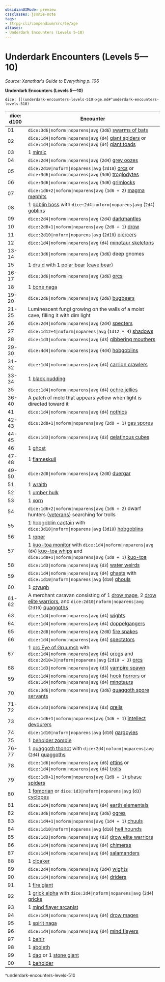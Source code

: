 ```yaml
---
obsidianUIMode: preview
cssclasses: json5e-note
tags:
- ttrpg-cli/compendium/src/5e/xge
aliases:
- Underdark Encounters (Levels 5—10)
---
```

# Underdark Encounters (Levels 5—10)
*Source: Xanathar's Guide to Everything p. 106* 

**Underdark Encounters (Levels 5—10)**

`dice: [](underdark-encounters-levels-510-xge.md#^underdark-encounters-levels-510)`

| dice: d100 | Encounter |
|------------|-----------|
| 01 | `dice:3d6\|noform\|noparens\|avg` (`3d6`) [swarms of bats](/3-Mechanics/CLI/Compendium/bestiary/beast/swarm-of-bats.md) |
| 02 | `dice:1d4\|noform\|noparens\|avg` (`d4`) [giant spiders](/3-Mechanics/CLI/Compendium/bestiary/beast/giant-spider.md) or `dice:1d4\|noform\|noparens\|avg` (`d4`) [giant toads](/3-Mechanics/CLI/Compendium/bestiary/beast/giant-toad.md) |
| 03 | 1 [mimic](/3-Mechanics/CLI/Compendium/bestiary/monstrosity/mimic.md) |
| 04 | `dice:2d4\|noform\|noparens\|avg` (`2d4`) [grey oozes](/3-Mechanics/CLI/Compendium/bestiary/ooze/gray-ooze.md) |
| 05 | `dice:2d10\|noform\|noparens\|avg` (`2d10`) [orcs](/3-Mechanics/CLI/Compendium/bestiary/humanoid/orc.md) or `dice:3d6\|noform\|noparens\|avg` (`3d6`) [troglodytes](/3-Mechanics/CLI/Compendium/bestiary/humanoid/troglodyte.md) |
| 06 | `dice:3d6\|noform\|noparens\|avg` (`3d6`) [grimlocks](/3-Mechanics/CLI/Compendium/bestiary/humanoid/grimlock.md) |
| 07 | `dice:1d6+2\|noform\|noparens\|avg` (`1d6 + 2`) [magma mephits](/3-Mechanics/CLI/Compendium/bestiary/elemental/magma-mephit.md) |
| 08 | 1 [goblin boss](/3-Mechanics/CLI/Compendium/bestiary/humanoid/goblin-boss.md) with `dice:2d4\|noform\|noparens\|avg` (`2d4`) [goblins](/3-Mechanics/CLI/Compendium/bestiary/humanoid/goblin.md) |
| 09 | `dice:2d4\|noform\|noparens\|avg` (`2d4`) [darkmantles](/3-Mechanics/CLI/Compendium/bestiary/monstrosity/darkmantle.md) |
| 10 | `dice:2d8+1\|noform\|noparens\|avg` (`2d8 + 1`) [drow](/3-Mechanics/CLI/Compendium/bestiary/humanoid/drow.md) |
| 11 | `dice:2d10\|noform\|noparens\|avg` (`2d10`) [piercers](/3-Mechanics/CLI/Compendium/bestiary/monstrosity/piercer.md) |
| 12 | `dice:1d4\|noform\|noparens\|avg` (`d4`) [minotaur skeletons](/3-Mechanics/CLI/Compendium/bestiary/undead/minotaur-skeleton.md) |
| 13-14 | `dice:3d6\|noform\|noparens\|avg` (`3d6`) deep gnomes |
| 15 | 1 [druid](/3-Mechanics/CLI/Compendium/bestiary/humanoid/druid.md) with 1 [polar bear](/3-Mechanics/CLI/Compendium/bestiary/beast/polar-bear.md) ([cave bear](/3-Mechanics/CLI/Compendium/bestiary/beast/cave-bear.md)) |
| 16-17 | `dice:3d6\|noform\|noparens\|avg` (`3d6`) [orcs](/3-Mechanics/CLI/Compendium/bestiary/humanoid/orc.md) |
| 18 | 1 [bone naga](/3-Mechanics/CLI/Compendium/bestiary/undead/bone-naga-guardian.md) |
| 19-20 | `dice:2d6\|noform\|noparens\|avg` (`2d6`) [bugbears](/3-Mechanics/CLI/Compendium/bestiary/humanoid/bugbear.md) |
| 21-25 | Luminescent fungi growing on the walls of a moist cave, filling it with dim light |
| 26 | `dice:2d4\|noform\|noparens\|avg` (`2d4`) [specters](/3-Mechanics/CLI/Compendium/bestiary/undead/specter.md) |
| 27 | `dice:1d12+4\|noform\|noparens\|avg` (`1d12 + 4`) [shadows](/3-Mechanics/CLI/Compendium/bestiary/undead/shadow.md) |
| 28 | `dice:1d3\|noform\|noparens\|avg` (`d3`) [gibbering mouthers](/3-Mechanics/CLI/Compendium/bestiary/aberration/gibbering-mouther.md) |
| 29-30 | `dice:4d4\|noform\|noparens\|avg` (`4d4`) [hobgoblins](/3-Mechanics/CLI/Compendium/bestiary/humanoid/hobgoblin.md) |
| 31-32 | `dice:1d4\|noform\|noparens\|avg` (`d4`) [carrion crawlers](/3-Mechanics/CLI/Compendium/bestiary/monstrosity/carrion-crawler.md) |
| 33-34 | 1 [black pudding](/3-Mechanics/CLI/Compendium/bestiary/ooze/black-pudding.md) |
| 35 | `dice:1d4\|noform\|noparens\|avg` (`d4`) [ochre jellies](/3-Mechanics/CLI/Compendium/bestiary/ooze/ochre-jelly.md) |
| 36-40 | A patch of mold that appears yellow when light is directed toward it |
| 41 | `dice:1d4\|noform\|noparens\|avg` (`d4`) [nothics](/3-Mechanics/CLI/Compendium/bestiary/aberration/nothic.md) |
| 42-43 | `dice:2d8+1\|noform\|noparens\|avg` (`2d8 + 1`) [gas spores](/3-Mechanics/CLI/Compendium/bestiary/plant/gas-spore.md) |
| 44-45 | `dice:1d3\|noform\|noparens\|avg` (`d3`) [gelatinous cubes](/3-Mechanics/CLI/Compendium/bestiary/ooze/gelatinous-cube.md) |
| 46 | 1 [ghost](/3-Mechanics/CLI/Compendium/bestiary/undead/ghost.md) |
| 47-48 | 1 [flameskull](/3-Mechanics/CLI/Compendium/bestiary/undead/flameskull.md) |
| 49-50 | `dice:2d8\|noform\|noparens\|avg` (`2d8`) [duergar](/3-Mechanics/CLI/Compendium/bestiary/humanoid/duergar.md) |
| 51 | 1 [wraith](/3-Mechanics/CLI/Compendium/bestiary/undead/wraith.md) |
| 52 | 1 [umber hulk](/3-Mechanics/CLI/Compendium/bestiary/monstrosity/umber-hulk.md) |
| 53 | 1 [xorn](/3-Mechanics/CLI/Compendium/bestiary/elemental/xorn.md) |
| 54 | `dice:1d6+2\|noform\|noparens\|avg` (`1d6 + 2`) dwarf hunters ([veterans](/3-Mechanics/CLI/Compendium/bestiary/humanoid/veteran.md)) searching for trolls |
| 55 | 1 [hobgoblin captain](/3-Mechanics/CLI/Compendium/bestiary/humanoid/hobgoblin-captain.md) with `dice:3d10\|noform\|noparens\|avg` (`3d10`) [hobgoblins](/3-Mechanics/CLI/Compendium/bestiary/humanoid/hobgoblin.md) |
| 56 | 1 [roper](/3-Mechanics/CLI/Compendium/bestiary/monstrosity/roper.md) |
| 57 | 1 [kuo-toa monitor](/3-Mechanics/CLI/Compendium/bestiary/humanoid/kuo-toa-monitor.md) with `dice:1d4\|noform\|noparens\|avg` (`d4`) [kuo-toa whips](/3-Mechanics/CLI/Compendium/bestiary/humanoid/kuo-toa-whip.md) and `dice:1d8+1\|noform\|noparens\|avg` (`1d8 + 1`) [kuo-toa](/3-Mechanics/CLI/Compendium/bestiary/humanoid/kuo-toa.md) |
| 58 | `dice:1d3\|noform\|noparens\|avg` (`d3`) [water weirds](/3-Mechanics/CLI/Compendium/bestiary/elemental/water-weird.md) |
| 59 | `dice:1d4\|noform\|noparens\|avg` (`d4`) [ghasts](/3-Mechanics/CLI/Compendium/bestiary/undead/ghast.md) with `dice:1d10\|noform\|noparens\|avg` (`d10`) [ghouls](/3-Mechanics/CLI/Compendium/bestiary/undead/ghoul.md) |
| 60 | 1 [otyugh](/3-Mechanics/CLI/Compendium/bestiary/aberration/otyugh.md) |
| 61-62 | A merchant caravan consisting of 1 [drow mage](/3-Mechanics/CLI/Compendium/bestiary/humanoid/drow-mage.md), 2 [drow elite warriors](/3-Mechanics/CLI/Compendium/bestiary/humanoid/drow-elite-warrior.md), and `dice:2d10\|noform\|noparens\|avg` (`2d10`) [quaggoths](/3-Mechanics/CLI/Compendium/bestiary/humanoid/quaggoth.md) |
| 63 | `dice:1d4\|noform\|noparens\|avg` (`d4`) [wights](/3-Mechanics/CLI/Compendium/bestiary/undead/wight.md) |
| 64 | `dice:1d4\|noform\|noparens\|avg` (`d4`) [doppelgangers](/3-Mechanics/CLI/Compendium/bestiary/monstrosity/doppelganger.md) |
| 65 | `dice:2d8\|noform\|noparens\|avg` (`2d8`) [fire snakes](/3-Mechanics/CLI/Compendium/bestiary/elemental/fire-snake.md) |
| 66 | `dice:1d4\|noform\|noparens\|avg` (`d4`) [spectators](/3-Mechanics/CLI/Compendium/bestiary/aberration/spectator.md) |
| 67 | 1 [orc Eye of Gruumsh](/3-Mechanics/CLI/Compendium/bestiary/humanoid/orc-eye-of-gruumsh.md) with `dice:1d4\|noform\|noparens\|avg` (`d4`) [orogs](/3-Mechanics/CLI/Compendium/bestiary/humanoid/orog.md) and `dice:2d10+3\|noform\|noparens\|avg` (`2d10 + 3`) [orcs](/3-Mechanics/CLI/Compendium/bestiary/humanoid/orc.md) |
| 68 | `dice:1d3\|noform\|noparens\|avg` (`d3`) [vampire spawn](/3-Mechanics/CLI/Compendium/bestiary/undead/vampire-spawn.md) |
| 69 | `dice:1d4\|noform\|noparens\|avg` (`d4`) [hook horrors](/3-Mechanics/CLI/Compendium/bestiary/monstrosity/hook-horror.md) or `dice:1d4\|noform\|noparens\|avg` (`d4`) [minotaurs](/3-Mechanics/CLI/Compendium/bestiary/monstrosity/minotaur.md) |
| 70 | `dice:3d6\|noform\|noparens\|avg` (`3d6`) [quaggoth spore servants](/3-Mechanics/CLI/Compendium/bestiary/plant/quaggoth-spore-servant.md) |
| 71-72 | `dice:1d3\|noform\|noparens\|avg` (`d3`) [grells](/3-Mechanics/CLI/Compendium/bestiary/aberration/grell.md) |
| 73 | `dice:1d6+1\|noform\|noparens\|avg` (`1d6 + 1`) [intellect devourers](/3-Mechanics/CLI/Compendium/bestiary/aberration/intellect-devourer.md) |
| 74 | `dice:1d10\|noform\|noparens\|avg` (`d10`) [gargoyles](/3-Mechanics/CLI/Compendium/bestiary/elemental/gargoyle.md) |
| 75 | 1 [beholder zombie](/3-Mechanics/CLI/Compendium/bestiary/undead/beholder-zombie.md) |
| 76-77 | 1 [quaggoth thonot](/3-Mechanics/CLI/Compendium/bestiary/humanoid/quaggoth-thonot.md) with `dice:2d4\|noform\|noparens\|avg` (`2d4`) [quaggoths](/3-Mechanics/CLI/Compendium/bestiary/humanoid/quaggoth.md) |
| 78 | `dice:1d6\|noform\|noparens\|avg` (`d6`) [ettins](/3-Mechanics/CLI/Compendium/bestiary/giant/ettin.md) or `dice:1d4\|noform\|noparens\|avg` (`d4`) [trolls](/3-Mechanics/CLI/Compendium/bestiary/giant/troll.md) |
| 79 | `dice:1d8+1\|noform\|noparens\|avg` (`1d8 + 1`) [phase spiders](/3-Mechanics/CLI/Compendium/bestiary/monstrosity/phase-spider.md) |
| 80 | 1 [fomorian](/3-Mechanics/CLI/Compendium/bestiary/giant/fomorian.md) or `dice:1d3\|noform\|noparens\|avg` (`d3`) [cyclopes](/3-Mechanics/CLI/Compendium/bestiary/giant/cyclops.md) |
| 81 | `dice:1d4\|noform\|noparens\|avg` (`d4`) [earth elementals](/3-Mechanics/CLI/Compendium/bestiary/elemental/earth-elemental.md) |
| 82 | `dice:3d6\|noform\|noparens\|avg` (`3d6`) [ogres](/3-Mechanics/CLI/Compendium/bestiary/giant/ogre.md) |
| 83 | `dice:1d4+1\|noform\|noparens\|avg` (`1d4 + 1`) [chuuls](/3-Mechanics/CLI/Compendium/bestiary/aberration/chuul.md) |
| 84 | `dice:1d10\|noform\|noparens\|avg` (`d10`) [hell hounds](/3-Mechanics/CLI/Compendium/bestiary/fiend/hell-hound.md) |
| 85 | `dice:1d3\|noform\|noparens\|avg` (`d3`) [drow elite warriors](/3-Mechanics/CLI/Compendium/bestiary/humanoid/drow-elite-warrior.md) |
| 86 | `dice:1d4\|noform\|noparens\|avg` (`d4`) [chimeras](/3-Mechanics/CLI/Compendium/bestiary/monstrosity/chimera.md) |
| 87 | `dice:1d4\|noform\|noparens\|avg` (`d4`) [salamanders](/3-Mechanics/CLI/Compendium/bestiary/elemental/salamander.md) |
| 88 | 1 [cloaker](/3-Mechanics/CLI/Compendium/bestiary/aberration/cloaker.md) |
| 89 | `dice:2d4\|noform\|noparens\|avg` (`2d4`) [wights](/3-Mechanics/CLI/Compendium/bestiary/undead/wight.md) |
| 90 | `dice:1d4\|noform\|noparens\|avg` (`d4`) [driders](/3-Mechanics/CLI/Compendium/bestiary/monstrosity/drider.md) |
| 91 | 1 [fire giant](/3-Mechanics/CLI/Compendium/bestiary/giant/fire-giant.md) |
| 92 | 1 [grick alpha](/3-Mechanics/CLI/Compendium/bestiary/monstrosity/grick-alpha.md) with `dice:2d4\|noform\|noparens\|avg` (`2d4`) [gricks](/3-Mechanics/CLI/Compendium/bestiary/monstrosity/grick.md) |
| 93 | 1 [mind flayer arcanist](/3-Mechanics/CLI/Compendium/bestiary/aberration/mind-flayer-arcanist.md) |
| 94 | `dice:1d4\|noform\|noparens\|avg` (`d4`) [drow mages](/3-Mechanics/CLI/Compendium/bestiary/humanoid/drow-mage.md) |
| 95 | 1 [spirit naga](/3-Mechanics/CLI/Compendium/bestiary/monstrosity/spirit-naga.md) |
| 96 | `dice:1d4\|noform\|noparens\|avg` (`d4`) [mind flayers](/3-Mechanics/CLI/Compendium/bestiary/aberration/mind-flayer.md) |
| 97 | 1 [behir](/3-Mechanics/CLI/Compendium/bestiary/monstrosity/behir.md) |
| 98 | 1 [aboleth](/3-Mechanics/CLI/Compendium/bestiary/aberration/aboleth.md) |
| 99 | 1 [dao](/3-Mechanics/CLI/Compendium/bestiary/elemental/dao.md) or 1 [stone giant](/3-Mechanics/CLI/Compendium/bestiary/giant/stone-giant.md) |
| 00 | 1 [beholder](/3-Mechanics/CLI/Compendium/bestiary/aberration/beholder.md) |
^underdark-encounters-levels-510